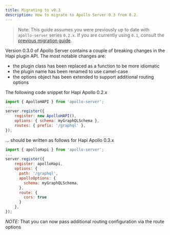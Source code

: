 ```yaml
---
title: Migrating to v0.3
description: How to migrate to Apollo Server 0.3 from 0.2.
---
```


> Note: This guide assumes you were previously up to date with `apollo-server` series `0.2.x`. If you are currently using `0.1`, consult the [previous migration guide](migration.md).

Version 0.3.0 of Apollo Server contains a couple of breaking changes in the Hapi plugin API.
The most notable changes are:

* the plugin class has been replaced as a function to be more idiomatic
* the plugin name has been renamed to use camel-case
* the options object has been extended to support additional routing options

The following code snippet for Hapi Apollo 0.2.x

```js
import { ApolloHAPI } from 'apollo-server';
...
server.register({
    register: new ApolloHAPI(),
    options: { schema: myGraphQLSchema },
    routes: { prefix: '/graphql' },
});
```

... should be written as follows for Hapi Apollo 0.3.x

```js
import { apolloHapi } from 'apollo-server';
...
server.register({
    register: apolloHapi,
    options: {
      path: '/graphql',
      apolloOptions: {
        schema: myGraphQLSchema,
      },
      route: {
        cors: true
      }
    },
});
```

_NOTE:_ That you can now pass additional routing configuration via the route options
